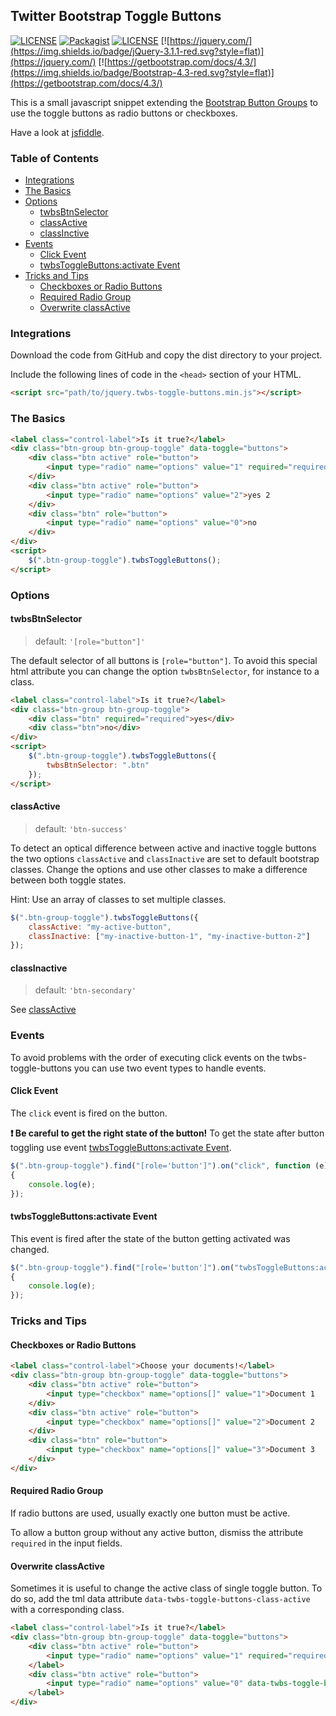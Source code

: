 ## Twitter Bootstrap Toggle Buttons

[![LICENSE](https://img.shields.io/badge/release-0.0.3-blue.svg?style=flat)](https://github.com/prokki/twbs-toggle-buttons/releases/tag/0.0.3)
[![Packagist](https://img.shields.io/badge/Packagist-0.0.3-blue.svg?style=flat)](https://packagist.org/packages/prokki/twbs-toggle-buttons)
[![LICENSE](https://img.shields.io/badge/License-MIT-blue.svg?style=flat)](LICENSE)
[![https://jquery.com/](https://img.shields.io/badge/jQuery-3.1.1-red.svg?style=flat)](https://jquery.com/)
[![https://getbootstrap.com/docs/4.3/](https://img.shields.io/badge/Bootstrap-4.3-red.svg?style=flat)](https://getbootstrap.com/docs/4.3/)

This is a small javascript snippet extending the [Bootstrap Button Groups](https://getbootstrap.com/docs/4.3/components/button-group/) to use the toggle buttons as radio buttons or checkboxes.

Have a look at [jsfiddle](https://jsfiddle.net/prokki/tccew78a/).

### Table of Contents

* [Integrations](#integrations)
* [The Basics](#the-basics)
* [Options](#options)
  * [twbsBtnSelector](#twbsbtnselector)
  * [classActive](#classactive)
  * [classInctive](#classinactive)
* [Events](#events)  
  * [Click Event](#click-event)
  * [twbsToggleButtons:activate Event](#twbstogglebuttonsactivate-event)  
* [Tricks and Tips](#tricks-and-tips)
  * [Checkboxes or Radio Buttons](#checkboxes-or-radio-buttons)
  * [Required Radio Group](#required-radio-group)
  * [Overwrite classActive](#overwrite-classactive)

### Integrations

Download the code from GitHub and copy the dist directory to your project.

Include the following lines of code in the `<head>` section of your HTML.

```html
<script src="path/to/jquery.twbs-toggle-buttons.min.js"></script>
```

### The Basics

```html
<label class="control-label">Is it true?</label>
<div class="btn-group btn-group-toggle" data-toggle="buttons">
    <div class="btn active" role="button">
        <input type="radio" name="options" value="1" required="required">yes 1
    </div>
    <div class="btn active" role="button">
        <input type="radio" name="options" value="2">yes 2
    </div>
    <div class="btn" role="button">
        <input type="radio" name="options" value="0">no
    </div>
</div>
<script>
    $(".btn-group-toggle").twbsToggleButtons();
</script>
```

### Options

#### twbsBtnSelector
> default: `'[role="button"]'`

The default selector of all buttons is `[role="button"]`. To avoid this special html attribute you can change the option `twbsBtnSelector`, for instance to a class.

```html
<label class="control-label">Is it true?</label>
<div class="btn-group btn-group-toggle">
    <div class="btn" required="required">yes</div>
    <div class="btn">no</div>
</div>
<script>
    $(".btn-group-toggle").twbsToggleButtons({
        twbsBtnSelector: ".btn"
    });
</script>
```

#### classActive
> default: `'btn-success'`

To detect an optical difference between active and inactive toggle buttons the two options `classActive` and
`classInactive` are set to default bootstrap classes. Change the options and use other classes to make a
difference between both toggle states.

Hint: Use an array of classes to set multiple classes.

```javascript
$(".btn-group-toggle").twbsToggleButtons({
    classActive: "my-active-button",
    classInactive: ["my-inactive-button-1", "my-inactive-button-2"]
});
```

#### classInactive
> default: `'btn-secondary'`

See [classActive](#classActive)

### Events

To avoid problems with the order of executing click events on the twbs-toggle-buttons you can use
two event types to handle events.

#### Click Event

The `click` event is fired on the button.

**:exclamation: Be careful to get the right state of the button!** To get the state after button toggling use event
[twbsToggleButtons:activate Event](#twbstogglebuttonsactivate-event).

```javascript
$(".btn-group-toggle").find("[role='button']").on("click", function (e)
{
    console.log(e);
});
```

#### twbsToggleButtons:activate Event

This event is fired after the state of the button getting activated was changed.

```javascript
$(".btn-group-toggle").find("[role='button']").on("twbsToggleButtons:activate", function (e)
{
    console.log(e);
});
```

### Tricks and Tips

#### Checkboxes or Radio Buttons

```html
<label class="control-label">Choose your documents!</label>
<div class="btn-group btn-group-toggle" data-toggle="buttons">
    <div class="btn active" role="button">
        <input type="checkbox" name="options[]" value="1">Document 1
    </div>
    <div class="btn active" role="button">
        <input type="checkbox" name="options[]" value="2">Document 2
    </div>
    <div class="btn" role="button">
        <input type="checkbox" name="options[]" value="3">Document 3
    </div>
</div>
```

#### Required Radio Group

If radio buttons are used, usually exactly one button must be active.

To allow a button group without any active button, dismiss the attribute `required` in the input fields.

#### Overwrite classActive

Sometimes it is useful to change the active class of single toggle button. To do so, add the tml data attribute `data-twbs-toggle-buttons-class-active`
with a corresponding class.

```html
<label class="control-label">Is it true?</label>
<div class="btn-group btn-group-toggle" data-toggle="buttons">
    <div class="btn active" role="button">
        <input type="radio" name="options" value="1" required="required">yes
    </label>
    <div class="btn active" role="button">
        <input type="radio" name="options" value="0" data-twbs-toggle-buttons-class-active="btn-danger">no
    </label>
</div>
```
